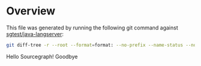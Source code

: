 # Overview

This file was generated by running the following git command against [sgtest/java-langserver](https://github.com/sgtest/java-langserver):

```bash
git diff-tree -r --root --format=format: --no-prefix --name-status --no-renames -z 03efbe9558acc532e88f5288b4e6cfa155c6f2dc ec74ce53c5b8cf6e46e1658c2e816ad567a7acd9 > output.hex
```
Hello Sourcegraph!
Goodbye
